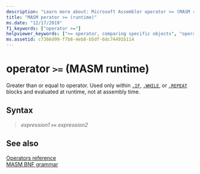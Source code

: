 ```yaml
---
description: "Learn more about: Microsoft Assembler operator >= (MASM runtime)"
title: "MASM perator >= (runtime)"
ms.date: "12/17/2019"
f1_keywords: ["operator >="]
helpviewer_keywords: [">= operator, comparing specific objects", "operator >="]
ms.assetid: c7366d99-f7b8-4eb8-b5df-6dc74491b114
---
```

# operator `>=` (MASM runtime)

Greater than or equal to operator. Used only within [`.IF`](dot-if.md), [`.WHILE`](dot-while.md), or [`.REPEAT`](dot-repeat.md) blocks and evaluated at runtime, not at assembly time.

## Syntax

> *expression1* **`>=`** *expression2*

## See also

[Operators reference](operators-reference.md)\
[MASM BNF grammar](masm-bnf-grammar.md)
